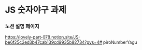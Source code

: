 # JS 숫자야구 과제

### 노션 설명 페이지
https://lovely-part-078.notion.site/JS-be6f25c3ed3b47cab139cd9935b82734?pvs=4# piroNumberYagu
